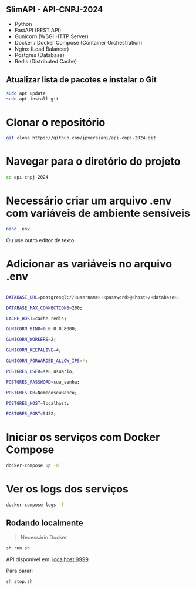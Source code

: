 ## SlimAPI - API-CNPJ-2024

- Python
- FastAPI (REST API)
- Gunicorn (WSGI HTTP Server)
- Docker / Docker Compose (Container Orchestration)
- Nginx (Load Balancer)
- Postgres (Database)
- Redis (Distributed Cache)

## Atualizar lista de pacotes e instalar o Git

```bash
sudo apt update
sudo apt install git
```

# Clonar o repositório
```bash
git clone https://github.com/jpversiani/api-cnpj-2024.git
```
# Navegar para o diretório do projeto
```bash
cd api-cnpj-2024
```
# Necessário criar um arquivo .env com variáveis de ambiente sensíveis
```bash
nano .env
```
Ou use outro editor de texto.

# Adicionar as variáveis no arquivo .env
```bash

DATABASE_URL=postgresql://<username>:<password>@<host>/<database>;

DATABASE_MAX_CONNECTIONS=200;

CACHE_HOST=cache-redis;

GUNICORN_BIND=0.0.0.0:8000;

GUNICORN_WORKERS=2;

GUNICORN_KEEPALIVE=4;

GUNICORN_FORWARDED_ALLOW_IPS=*;

POSTGRES_USER=seu_usuario;

POSTGRES_PASSWORD=sua_senha;

POSTGRES_DB=NomedoseuBanco;

POSTGRES_HOST=localhost;

POSTGRES_PORT=5432;
```
# Iniciar os serviços com Docker Compose
```bash
docker-compose up -d
```
# Ver os logs dos serviços
```bash
docker-compose logs -f
```
## Rodando localmente

> Necessário Docker

```bash
sh run.sh
```

API disponível em: [localhost:9999](http://localhost:9999)

Para parar:
```bash
sh stop.sh
```
